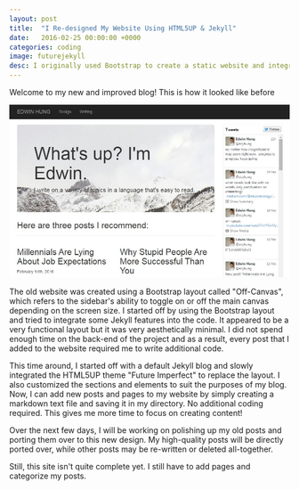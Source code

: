 ```yaml
---
layout: post
title:  "I Re-designed My Website Using HTML5UP & Jekyll"
date:   2016-02-25 00:00:00 +0000
categories: coding
image: futurejekyll
desc: I originally used Bootstrap to create a static website and integrated a few Jekyll features into the code. This time around, I've created a fully functional Jekyll blog with the HTML5UP theme "Future Imperfect".
---
```

Welcome to my new and improved blog! This is how it looked like before

<img src="images/firstsite.JPG"/>

The old website was created using a Bootstrap layout called "Off-Canvas", which refers to the sidebar's ability to toggle on or off the main canvas depending on the screen size. I started off by using the Bootstrap layout and tried to integrate some Jekyll features into the code. It appeared to be a very functional layout but it was very aesthetically minimal. I did not spend enough time on the back-end of the project and as a result, every post that I added to the website required me to write additional code.

This time around, I started off with a default Jekyll blog and slowly integrated the HTML5UP theme "Future Imperfect" to replace the layout. I also customized the sections and elements to suit the purposes of my blog. Now, I can add new posts and pages to my website by simply creating a markdown text file and saving it in my directory. No additional coding required. This gives me more time to focus on creating content!

Over the next few days, I will be working on polishing up my old posts and porting them over to this new design. My high-quality posts will be directly ported over, while other posts may be re-written or deleted all-together.

Still, this site isn't quite complete yet. I still have to add pages and categorize my posts.